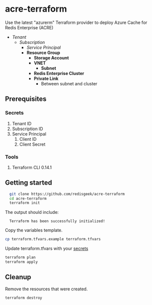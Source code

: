 # acre-terraform

Use the latest "azurerm" Terraform provider to deploy
Azure Cache for Redis Enterprise (ACRE)

- _Tenant_
  - _Subscription_
    - _Service Principal_
    - **Resource Group**
      - **Storage Account**
      - **VNET**
        - **Subnet**
      - **Redis Enterprise Cluster**
      - **Private Link**
        - Between subnet and cluster

## Prerequisites

### Secrets

1. Tenant ID
2. Subscription ID
3. Service Principal
   1. Client ID
   2. Client Secret
    
### Tools

1. Terraform CLI 0.14.1

## Getting started

```bash
  git clone https://github.com/redisgeek/acre-terraform
  cd acre-terraform
  terraform init
```
The output should include:
```text
  Terraform has been successfully initialized!
```
Copy the variables template.
```bash
cp terraform.tfvars.example terraform.tfvars
```
Update terraform.tfvars with your [secrets](#secrets)
```bash
terraform plan
terraform apply
```

## Cleanup

Remove the resources that were created.

```bash
terraform destroy
```
